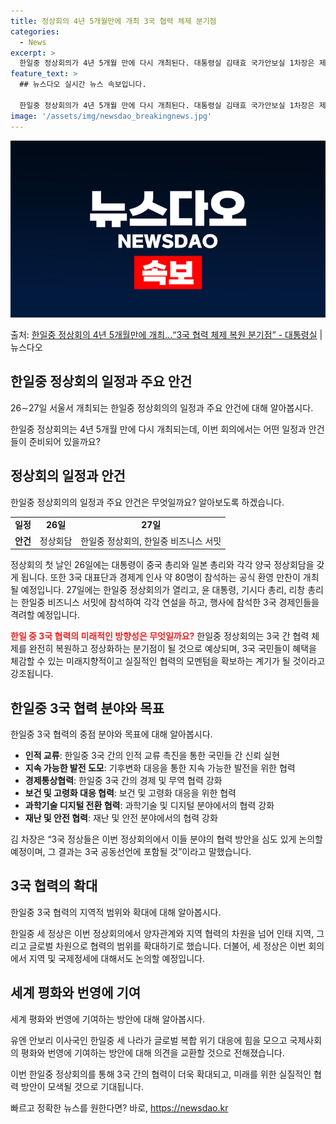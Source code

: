 ```yaml
---
title: 정상회의 4년 5개월만에 개최 3국 협력 체제 분기점
categories:
  - News
excerpt: >
  한일중 정상회의가 4년 5개월 만에 다시 개최된다. 대통령실 김태효 국가안보실 1차장은 제9차 한일중 정상회…
feature_text: >
  ## 뉴스다오 실시간 뉴스 속보입니다.

  한일중 정상회의가 4년 5개월 만에 다시 개최된다. 대통령실 김태효 국가안보실 1차장은 제9차 한일중 정상회…
image: '/assets/img/newsdao_breakingnews.jpg'
---
```


![뉴스다오 속보](/assets/img/newsdao_breakingnews.jpg)

<p>출처: <a href="https://newsdao.kr/3906" rel="dofollow">한일중 정상회의 4년 5개월만에 개최…“3국 협력 체제 복원 분기점” - 대통령실</a> | 뉴스다오</p>

<h2 data-ke-size="size26">한일중 정상회의 일정과 주요 안건</h2>
<p data-ke-size="size16">26∼27일 서울서 개최되는 한일중 정상회의의 일정과 주요 안건에 대해 알아봅시다.</p>
한일중 정상회의는 4년 5개월 만에 다시 개최되는데, 이번 회의에서는 어떤 일정과 안건들이 준비되어 있을까요?

<h2 data-ke-size="size26">정상회의 일정과 안건</h2>
<p data-ke-size="size16">한일중 정상회의의 일정과 주요 안건은 무엇일까요? 알아보도록 하겠습니다.</p>

<table>
  <tbody>
    <tr>
      <td style="text-align: center; height: 17px;"><b>일정</b></td>
      <td style="text-align: center; height: 17px;"><b>26일</b></td>
      <td style="text-align: center; height: 17px;"><b>27일</b></td>
    </tr>
    <tr>
      <td style="text-align: center; height: 17px;"><b>안건</b></td>
      <td style="text-align: center; height: 17px;">정상회담</td>
      <td style="text-align: center; height: 17px;">한일중 정상회의, 한일중 비즈니스 서밋</td>
    </tr>
  </tbody>
</table>
정상회의 첫 날인 26일에는 대통령이 중국 총리와 일본 총리와 각각 양국 정상회담을 갖게 됩니다. 또한 3국 대표단과 경제계 인사 약 80명이 참석하는 공식 환영 만찬이 개최될 예정입니다. 27일에는 한일중 정상회의가 열리고, 윤 대통령, 기시다 총리, 리창 총리는 한일중 비즈니스 서밋에 참석하여 각각 연설을 하고, 행사에 참석한 3국 경제인들을 격려할 예정입니다.

<b><span style="color: #ee2323;">한일 중 3국 협력의 미래적인 방향성은 무엇일까요?</span></b>
한일중 정상회의는 3국 간 협력 체제를 완전히 복원하고 정상화하는 분기점이 될 것으로 예상되며, 3국 국민들이 혜택을 체감할 수 있는 미래지향적이고 실질적인 협력의 모멘텀을 확보하는 계기가 될 것이라고 강조됩니다.

<h2 data-ke-size="size26">한일중 3국 협력 분야와 목표</h2>
<p data-ke-size="size16">한일중 3국 협력의 중점 분야와 목표에 대해 알아봅시다.</p>

<ul>
  <li><b>인적 교류</b>: 한일중 3국 간의 인적 교류 촉진을 통한 국민들 간 신뢰 실현</li>
  <li><b>지속 가능한 발전 도모</b>: 기후변화 대응을 통한 지속 가능한 발전을 위한 협력</li>
  <li><b>경제통상협력</b>: 한일중 3국 간의 경제 및 무역 협력 강화</li>
  <li><b>보건 및 고령화 대응 협력</b>: 보건 및 고령화 대응을 위한 협력</li>
  <li><b>과학기술 디지털 전환 협력</b>: 과학기술 및 디지털 분야에서의 협력 강화</li>
  <li><b>재난 및 안전 협력</b>: 재난 및 안전 분야에서의 협력 강화</li>
</ul>

김 차장은 “3국 정상들은 이번 정상회의에서 이들 분야의 협력 방안을 심도 있게 논의할 예정이며, 그 결과는 3국 공동선언에 포함될 것”이라고 말했습니다.

<h2 data-ke-size="size26">3국 협력의 확대</h2>
<p data-ke-size="size16">한일중 3국 협력의 지역적 범위와 확대에 대해 알아봅시다.</p>
한일중 세 정상은 이번 정상회의에서 양자관계와 지역 협력의 차원을 넘어 인태 지역, 그리고 글로벌 차원으로 협력의 범위를 확대하기로 했습니다. 더불어, 세 정상은 이번 회의에서 지역 및 국제정세에 대해서도 논의할 예정입니다.

<h2 data-ke-size="size26">세계 평화와 번영에 기여</h2>
<p data-ke-size="size16">세계 평화와 번영에 기여하는 방안에 대해 알아봅시다.</p>

유엔 안보리 이사국인 한일중 세 나라가 글로벌 복합 위기 대응에 힘을 모으고 국제사회의 평화와 번영에 기여하는 방안에 대해 의견을 교환할 것으로 전해졌습니다.

이번 한일중 정상회의를 통해 3국 간의 협력이 더욱 확대되고, 미래를 위한 실질적인 협력 방안이 모색될 것으로 기대됩니다. 

빠르고 정확한 뉴스를 원한다면? 바로, <a href="https://newsdao.kr" rel="dofollow">https://newsdao.kr</a>



